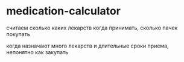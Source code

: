 # medication-calculator

считаем сколько каких лекарств когда принимать, сколько пачек покупать

когда назначают много лекарств и длительные сроки приема, непонятно как закупать
